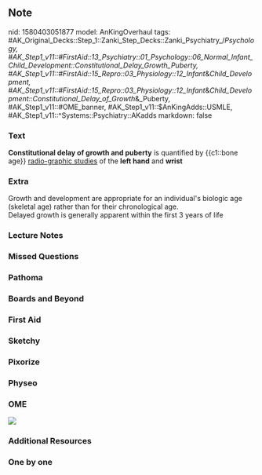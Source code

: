 ## Note
nid: 1580403051877
model: AnKingOverhaul
tags: #AK_Original_Decks::Step_1::Zanki_Step_Decks::Zanki_Psychiatry_/_Psychology, #AK_Step1_v11::#FirstAid::13_Psychiatry::01_Psychology::06_Normal_Infant_Child_Development::Constitutional_Delay_Growth_Puberty, #AK_Step1_v11::#FirstAid::15_Repro::03_Physiology::12_Infant_&_Child_Development, #AK_Step1_v11::#FirstAid::15_Repro::03_Physiology::12_Infant_&_Child_Development::Constitutional_Delay_of_Growth_&_Puberty, #AK_Step1_v11::#OME_banner, #AK_Step1_v11::$AnKingAdds::USMLE, #AK_Step1_v11::^Systems::Psychiatry::AKadds
markdown: false

### Text
<b>Constitutional delay of growth and puberty</b> is quantified by
{{c1::bone age}} <u>radio-graphic studies</u> of the <b>left
hand</b> and <b>wrist</b>

### Extra
<div>
  Growth and development are appropriate for an individual's
  biologic age (skeletal age) rather than for their chronological
  age.
</div>Delayed growth is generally apparent within the first 3 years
of life

### Lecture Notes


### Missed Questions


### Pathoma


### Boards and Beyond


### First Aid


### Sketchy


### Pixorize


### Physeo


### OME
<div class="ome-widget">
  <a href="https://onlinemeded.org?ref=anki"><img src=
  "_OME_AnkiFlashcards_General_4.png"></a>
</div>

### Additional Resources


### One by one

